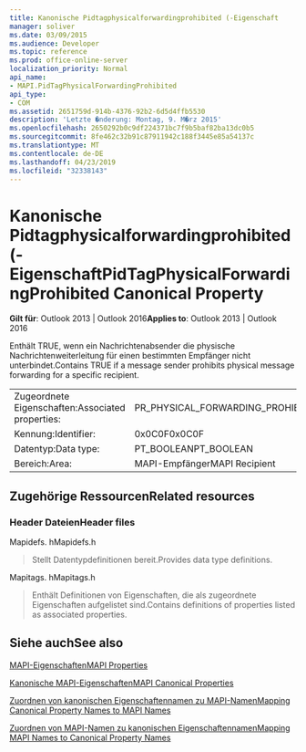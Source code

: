 ```yaml
---
title: Kanonische Pidtagphysicalforwardingprohibited (-Eigenschaft
manager: soliver
ms.date: 03/09/2015
ms.audience: Developer
ms.topic: reference
ms.prod: office-online-server
localization_priority: Normal
api_name:
- MAPI.PidTagPhysicalForwardingProhibited
api_type:
- COM
ms.assetid: 2651759d-914b-4376-92b2-6d5d4ffb5530
description: 'Letzte �nderung: Montag, 9. M�rz 2015'
ms.openlocfilehash: 2650292b0c9df224371bc7f9b5baf82ba13dc0b5
ms.sourcegitcommit: 8fe462c32b91c87911942c188f3445e85a54137c
ms.translationtype: MT
ms.contentlocale: de-DE
ms.lasthandoff: 04/23/2019
ms.locfileid: "32338143"
---
```

# <a name="pidtagphysicalforwardingprohibited-canonical-property"></a><span data-ttu-id="5a2ee-103">Kanonische Pidtagphysicalforwardingprohibited (-Eigenschaft</span><span class="sxs-lookup"><span data-stu-id="5a2ee-103">PidTagPhysicalForwardingProhibited Canonical Property</span></span>

  
  
<span data-ttu-id="5a2ee-104">**Gilt für**: Outlook 2013 | Outlook 2016</span><span class="sxs-lookup"><span data-stu-id="5a2ee-104">**Applies to**: Outlook 2013 | Outlook 2016</span></span> 
  
<span data-ttu-id="5a2ee-105">Enthält TRUE, wenn ein Nachrichtenabsender die physische Nachrichtenweiterleitung für einen bestimmten Empfänger nicht unterbindet.</span><span class="sxs-lookup"><span data-stu-id="5a2ee-105">Contains TRUE if a message sender prohibits physical message forwarding for a specific recipient.</span></span>
  
|||
|:-----|:-----|
|<span data-ttu-id="5a2ee-106">Zugeordnete Eigenschaften:</span><span class="sxs-lookup"><span data-stu-id="5a2ee-106">Associated properties:</span></span>  <br/> |<span data-ttu-id="5a2ee-107">PR_PHYSICAL_FORWARDING_PROHIBITED</span><span class="sxs-lookup"><span data-stu-id="5a2ee-107">PR_PHYSICAL_FORWARDING_PROHIBITED</span></span>  <br/> |
|<span data-ttu-id="5a2ee-108">Kennung:</span><span class="sxs-lookup"><span data-stu-id="5a2ee-108">Identifier:</span></span>  <br/> |<span data-ttu-id="5a2ee-109">0x0C0F</span><span class="sxs-lookup"><span data-stu-id="5a2ee-109">0x0C0F</span></span>  <br/> |
|<span data-ttu-id="5a2ee-110">Datentyp:</span><span class="sxs-lookup"><span data-stu-id="5a2ee-110">Data type:</span></span>  <br/> |<span data-ttu-id="5a2ee-111">PT_BOOLEAN</span><span class="sxs-lookup"><span data-stu-id="5a2ee-111">PT_BOOLEAN</span></span>  <br/> |
|<span data-ttu-id="5a2ee-112">Bereich:</span><span class="sxs-lookup"><span data-stu-id="5a2ee-112">Area:</span></span>  <br/> |<span data-ttu-id="5a2ee-113">MAPI-Empfänger</span><span class="sxs-lookup"><span data-stu-id="5a2ee-113">MAPI Recipient</span></span>  <br/> |
   
## <a name="related-resources"></a><span data-ttu-id="5a2ee-114">Zugehörige Ressourcen</span><span class="sxs-lookup"><span data-stu-id="5a2ee-114">Related resources</span></span>

### <a name="header-files"></a><span data-ttu-id="5a2ee-115">Header Dateien</span><span class="sxs-lookup"><span data-stu-id="5a2ee-115">Header files</span></span>

<span data-ttu-id="5a2ee-116">Mapidefs. h</span><span class="sxs-lookup"><span data-stu-id="5a2ee-116">Mapidefs.h</span></span>
  
> <span data-ttu-id="5a2ee-117">Stellt Datentypdefinitionen bereit.</span><span class="sxs-lookup"><span data-stu-id="5a2ee-117">Provides data type definitions.</span></span>
    
<span data-ttu-id="5a2ee-118">Mapitags. h</span><span class="sxs-lookup"><span data-stu-id="5a2ee-118">Mapitags.h</span></span>
  
> <span data-ttu-id="5a2ee-119">Enthält Definitionen von Eigenschaften, die als zugeordnete Eigenschaften aufgelistet sind.</span><span class="sxs-lookup"><span data-stu-id="5a2ee-119">Contains definitions of properties listed as associated properties.</span></span>
    
## <a name="see-also"></a><span data-ttu-id="5a2ee-120">Siehe auch</span><span class="sxs-lookup"><span data-stu-id="5a2ee-120">See also</span></span>



[<span data-ttu-id="5a2ee-121">MAPI-Eigenschaften</span><span class="sxs-lookup"><span data-stu-id="5a2ee-121">MAPI Properties</span></span>](mapi-properties.md)
  
[<span data-ttu-id="5a2ee-122">Kanonische MAPI-Eigenschaften</span><span class="sxs-lookup"><span data-stu-id="5a2ee-122">MAPI Canonical Properties</span></span>](mapi-canonical-properties.md)
  
[<span data-ttu-id="5a2ee-123">Zuordnen von kanonischen Eigenschaftennamen zu MAPI-Namen</span><span class="sxs-lookup"><span data-stu-id="5a2ee-123">Mapping Canonical Property Names to MAPI Names</span></span>](mapping-canonical-property-names-to-mapi-names.md)
  
[<span data-ttu-id="5a2ee-124">Zuordnen von MAPI-Namen zu kanonischen Eigenschaftennamen</span><span class="sxs-lookup"><span data-stu-id="5a2ee-124">Mapping MAPI Names to Canonical Property Names</span></span>](mapping-mapi-names-to-canonical-property-names.md)

